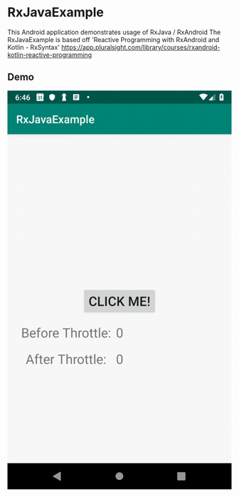 # RxJavaExample

This Android application demonstrates usage of RxJava / RxAndroid
The RxJavaExample is based off 'Reactive Programming with RxAndroid and Kotlin - RxSyntax' https://app.pluralsight.com/library/courses/rxandroid-kotlin-reactive-programming

## Demo

![In action!](art/RxJavaExample.gif)
